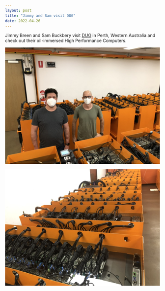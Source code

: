 ```yaml
---
layout: post
title: "Jimmy and Sam visit DUG"
date: 2022-04-26
---
```



Jimmy Breen and Sam Buckbery visit [DUG](https://dug.com/) in Perth, Western Australia and check out their oil-immersed High Performance 
Computers.

![Jimmy and Sam visit DUG](/assets/DUG_sam_jimmy.jpeg)

![DUG oil-immersed HPCs](/assets/DUG_HPCs.jpeg)
